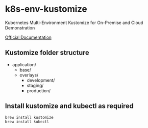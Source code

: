 # k8s-env-kustomize
Kubernetes Multi-Environment Kustomize for On-Premise and Cloud Demonstration

[Official Documentation](https://kubectl.docs.kubernetes.io/references/kustomize/kustomization/)

## Kustomize folder structure
- application/
    - base/
    - overlays/
        - development/
        - staging/
        - production/

## Install kustomize and kubectl as required
```bash
brew install kustomize
brew install kubectl
```